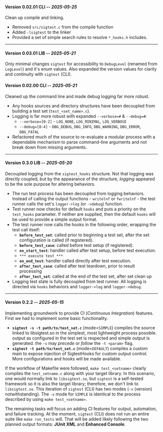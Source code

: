 #### **Version 0.02.01** CLI -- _2025-05-25_  
Clean up compile and linking.  
- Removed `src/sigtest.c` from the compile function
- Added `-lsigtest` to the linker
- Provided a set of simple search rules to resolve `*_hooks.h` includes.

-----  

#### **Version 0.03.01** LIB -- _2025-05-21_  
Only minimal changes `sigtest` for accessibility to `DebugLevel` (renamed from `LogLevel`) and it's enum values. Also expanded the version values for clarity and continuity with `sigtest` (CLI).

#### **Version 0.02.00** CLI -- _2025-05-21_  
Cleaned up the command line and made debug logging far more robust.

- Any hooks sources and directory structures have been decoupled from building a test set (`test_<set_name>.c`).
- Logging is far more robust with expanded `--verbose=#` & `--debug=#`:
  - `--verbose=[0-2]` - `LOG_NONE`, `LOG_MINIMAL`, `LOG_VERBOSE`
  - `--debug=[0-4]`   - `DBG_DEBUG`, `DBG_INFO`, `DBG_WARNING`, `DBG_ERROR`, `DBG_FATAL`
- Refactored much of the source to re-evaluate a modular process with a dependable mechanism to parse command-line arguments and not break down from missing arguments.
-----

#### **Version 0.3.0**   LIB -- _2025-05-20_  
Decoupled logging from the `sigtest_hooks` structure. Not that logging was directly coupled, but by the appearance of the structure, *logging* appeared to be the sole purpose for altering behaviors.

- The run test process has been decoupled from logging behaviors. Instead of calling the output functions - `writelnf` or `fwritelnf` - the test runner calls the set's `logger->log` (or `->debug`) function.
- Test runner now checks for default `hooks` and puts a priority on the `test_hooks` parameter. If neither are supplied, then the default `hooks` will be used to provide a simple output format.
- The test runner now calls the hooks in the following order, wrapping the test call itself:
  - **`before_test_set`**: called prior to beginning a test set, after the set configuration is called (if registered).
  - **`before_test_case`**: called before test setup (if registered).
  - **`on_start_test`**: handler called after test setup, before test execution.
  - `*** execute test ***`
  - **`on_end_test`**: handler called directly after test execution.
  - **`after_test_case`**: called after test teardown, prior to result processing
  - **`after_test_set`**: called at the end of the test set, after set clean up
- Logging test state is fully decoupled from test runner. All logging is directed via `hooks` behaviors and `logger->log` and `logger->debug`.
-----  

#### **Version 0.2.2**  -- _2025-05-15_  

Implementing groundwork to provide CI (_Continuous Integration_) features. First we had to implement some basic functionality.  

- **`sigtest -s -t path/to/test_set.c`** (mode=`SIMPLE`) compiles the source linked to libsigtest.so in the simplest, most lightweight process possible. output as configured in the test set is respected and simple output is generated. the `-s` may _precede_ or _follow_ the `-t <param>` flag.  
- **`sigtest -t path/to/test_set.c`** (mode=`DEFAULT`) compiles a custom main to expose injection of SigtestHooks for custom output control. More configurations and hooks will be made available.  

If the workflow of Makefile were followed, `make test_<setname>` clearly compiles the `test_setname.c` along with your target library. In this scenario, one would normally link to `libsigtest.so`, but `sigtest` is a self-tested framework so it is also the target library; therefore, we don't link to `libsigtest.so`. This iteration of `sigtest` (CLI) has two modes (`-v` (version) notwithstanding). The `-s` mode for `SIMPLE` is identical to the process described by using `make test_<setname>`.  

The remaining tasks will focus on adding CI features for output, automation, and failure tracking. At the moment, `sigtest` (CLI) does not run an entire suite like `make run_tests` will. That will be added likely following the two planned output formats: **JUnit XML** and **Enhanced Console**.
